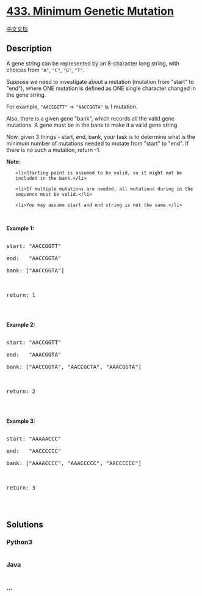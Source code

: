 # [433. Minimum Genetic Mutation](https://leetcode.com/problems/minimum-genetic-mutation)

[中文文档](/solution/0400-0499/0433.Minimum%20Genetic%20Mutation/README.md)

## Description
<p>A gene string can be represented by an 8-character long string, with choices from <code>&quot;A&quot;</code>, <code>&quot;C&quot;</code>, <code>&quot;G&quot;</code>, <code>&quot;T&quot;</code>.</p>



<p>Suppose we need to investigate about a mutation (mutation from &quot;start&quot; to &quot;end&quot;), where ONE mutation is defined as ONE single character changed in the gene string.</p>



<p>For example, <code>&quot;AACCGGTT&quot;</code> -&gt; <code>&quot;AACCGGTA&quot;</code> is 1 mutation.</p>



<p>Also, there is a given gene &quot;bank&quot;, which records all the valid gene mutations. A gene must be in the bank to make it a valid gene string.</p>



<p>Now, given 3 things - start, end, bank, your task is to determine what is the minimum number of mutations needed to mutate from &quot;start&quot; to &quot;end&quot;. If there is no such a mutation, return -1.</p>



<p><b>Note:</b></p>



<ol>

	<li>Starting point is assumed to be valid, so it might not be included in the bank.</li>

	<li>If multiple mutations are needed, all mutations during in the sequence must be valid.</li>

	<li>You may assume start and end string is not the same.</li>

</ol>



<p>&nbsp;</p>



<p><b>Example 1:</b></p>



<pre>

start: &quot;AACCGGTT&quot;

end:   &quot;AACCGGTA&quot;

bank: [&quot;AACCGGTA&quot;]



return: 1

</pre>



<p>&nbsp;</p>



<p><b>Example 2:</b></p>



<pre>

start: &quot;AACCGGTT&quot;

end:   &quot;AAACGGTA&quot;

bank: [&quot;AACCGGTA&quot;, &quot;AACCGCTA&quot;, &quot;AAACGGTA&quot;]



return: 2

</pre>



<p>&nbsp;</p>



<p><b>Example 3:</b></p>



<pre>

start: &quot;AAAAACCC&quot;

end:   &quot;AACCCCCC&quot;

bank: [&quot;AAAACCCC&quot;, &quot;AAACCCCC&quot;, &quot;AACCCCCC&quot;]



return: 3

</pre>



<p>&nbsp;</p>




## Solutions


<!-- tabs:start -->

### **Python3**

```python

```

### **Java**

```java

```

### **...**
```

```

<!-- tabs:end -->